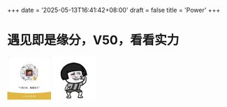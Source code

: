 +++
date = '2025-05-13T16:41:42+08:00'
draft = false
title = 'Power'
+++
# 遇见即是缘分，V50，看看实力
<p>
  <img src="/images/power.png" width="100" />
  <img src="/images/yeah.gif" width="100" />
</p>
